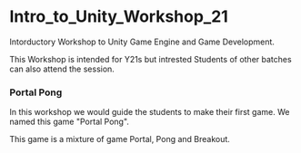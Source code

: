 # Intro_to_Unity_Workshop_21
Intorductory Workshop to Unity Game Engine and Game Development.

This Workshop is intended for Y21s but intrested Students of other batches can also attend the session.

### Portal Pong

In this workshop we would guide the students to make their first game. We named this game "Portal Pong".

This game is a mixture of game Portal, Pong and Breakout.
